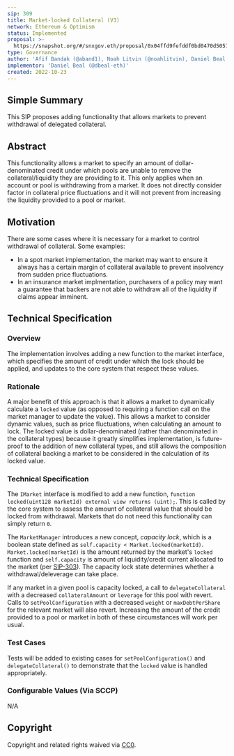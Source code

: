 ```yaml
---
sip: 309
title: Market-locked Collateral (V3)
network: Ethereum & Optimism
status: Implemented
proposal: >-
  https://snapshot.org/#/snxgov.eth/proposal/0x04ffd9fefddf0bd0470d505785a6296c6deda70be476eee34b23d6e80d2a2ea2
type: Governance
author: 'Afif Bandak (@aband1), Noah Litvin (@noahlitvin), Daniel Beal (@dbeal-eth)'
implementor: 'Daniel Beal (@dbeal-eth)'
created: 2022-10-23
---
```


<!--You can leave these HTML comments in your merged SIP and delete the visible duplicate text guides, they will not appear and may be helpful to refer to if you edit it again. This is the suggested template for new SIPs. Note that an SIP number will be assigned by an editor. When opening a pull request to submit your SIP, please use an abbreviated title in the filename, `sip-draft_title_abbrev.md`. The title should be 44 characters or less.-->

## Simple Summary

<!--"If you can't explain it simply, you don't understand it well enough." Simply describe the outcome the proposed changes intends to achieve. This should be non-technical and accessible to a casual community member.-->

This SIP proposes adding functionality that allows markets to prevent withdrawal of delegated collateral.

## Abstract

<!--A short (~200 word) description of the proposed change, the abstract should clearly describe the proposed change. This is what *will* be done if the SIP is implemented, not *why* it should be done or *how* it will be done. If the SIP proposes deploying a new contract, write, "we propose to deploy a new contract that will do x".-->

This functionality allows a market to specify an amount of dollar-denominated credit under which pools are unable to remove the collateral/liquidity they are providing to it. This only applies when an account or pool is withdrawing from a market. It does not directly consider factor in collateral price fluctuations and it will not prevent from increasing the liquidity provided to a pool or market.

## Motivation

<!--This is the problem statement. This is the *why* of the SIP. It should clearly explain *why* the current state of the protocol is inadequate.  It is critical that you explain *why* the change is needed, if the SIP proposes changing how something is calculated, you must address *why* the current calculation is inaccurate or wrong. This is not the place to describe how the SIP will address the issue!-->

There are some cases where it is necessary for a market to control withdrawal of collateral. Some examples:

- In a spot market implementation, the market may want to ensure it always has a certain margin of collateral available to prevent insolvency from sudden price fluctuations.
- In an insurance market implmentation, purchasers of a policy may want a guarantee that backers are not able to withdraw all of the liquidity if claims appear imminent.

## Technical Specification

<!--The specification should describe the syntax and semantics of any new feature, there are five sections
1. Overview
2. Rationale
3. Technical Specification
4. Test Cases
5. Configurable Values
-->

### Overview

<!--This is a high level overview of *how* the SIP will solve the problem. The overview should clearly describe how the new feature will be implemented.-->

The implementation involves adding a new function to the market interface, which specifies the amount of credit under which the lock should be applied, and updates to the core system that respect these values.

### Rationale

<!--This is where you explain the reasoning behind how you propose to solve the problem. Why did you propose to implement the change in this way, what were the considerations and trade-offs. The rationale fleshes out what motivated the design and why particular design decisions were made. It should describe alternate designs that were considered and related work. The rationale may also provide evidence of consensus within the community, and should discuss important objections or concerns raised during discussion.-->

A major benefit of this approach is that it allows a market to dynamically calculate a `locked` value (as opposed to requiring a function call on the market manager to update the value). This allows a market to consider dynamic values, such as price fluctuations, when calculating an amount to lock. The locked value is dollar-denominated (rather than denominated in the collateral types) because it greatly simplifies implementation, is future-proof to the addition of new collateral types, and still allows the composition of collateral backing a market to be considered in the calculation of its locked value.

### Technical Specification

<!--The technical specification should outline the public API of the changes proposed. That is, changes to any of the interfaces Synthetix currently exposes or the creations of new ones.-->

The `IMarket` interface is modified to add a new function, `function locked(uint128 marketId) external view returns (uint);`. This is called by the core system to assess the amount of collateral value that should be locked from withdrawal. Markets that do not need this functionality can simply return `0`.

The `MarketManager` introduces a new concept, _capacity lock_, which is a boolean state defined as `self.capacity < Market.locked(marketId)`. `Market.locked(marketId)` is the amount returned by the market's `locked` function and `self.capacity` is amount of liquidity/credit current allocated to the market (per [SIP-303](https://sips.synthetix.io/sips/sip-303/)). The capacity lock state determines whether a withdrawal/deleverage can take place.

If any market in a given pool is capacity locked, a call to `delegateCollateral` with a decreased `collateralAmount` or `leverage` for this pool with revert. Calls to `setPoolConfiguration` with a decreased `weight` or `maxDebtPerShare` for the relevant market will also revert. Increasing the amount of the credit provided to a pool or market in both of these circumstances will work per usual.

### Test Cases

<!--Test cases for an implementation are mandatory for SIPs but can be included with the implementation..-->

Tests will be added to existing cases for `setPoolConfiguration()` and `delegateCollateral()` to demonstrate that the `locked` value is handled appropriately.

### Configurable Values (Via SCCP)

<!--Please list all values configurable via SCCP under this implementation.-->

N/A

## Copyright

Copyright and related rights waived via [CC0](https://creativecommons.org/publicdomain/zero/1.0/).
